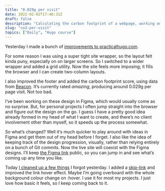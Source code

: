 ```yaml
---
title: "0.029g per visit"
date: 2022-02-02T17:46:31Z
draft: false
description: "Calculating the carbon footprint of a webpage, working on Figma designs in public, adding skip-links and using familiar link :hover styles."
slug: "co2-per-visit"
topics: ["Daily", "Hugo course"]
---
```


Yesterday I made a bunch of [improvements to practicalhugo.com](https://practicalhugo.com/changelog/2022/02/01/layout-type-improvements/). 

For some reason I was using a super tight site wrapper, so the layout felt kinda puny, especially on on larger screens. So I switched to a wider wrapper and added a grid utility. Now the site feels more imposing; it fills the browser and I can create two-column layouts.

I also improved the footer and added the carbon footprint score, using data from [Beacon](https://digitalbeacon.co/report/practicalhugo-com). It’s currently rated *amazing*, producing around 0.029g per page visit. Not too bad.

I’ve been working on these design in Figma, which would usually come as no surprise. But, for personal projects I often jump straight into the browser and figure out the design on the go. I guess I have a pretty good idea already formed in my head of what I want to create, and there’s no client involvement other than myself, so it speeds up the process somewhat.

So what’s changed? Well it‘s much quicker to play around with ideas in Figma and get them out of my head before I forget. I also like the idea of keeping track of the design progression, visually, rather than relying entirely on a bunch of Git commits. Now the live site will coexist with the Figma designs. I’ll keep [the Figma link](https://www.figma.com/file/8uAfTwwIDuwepGbUXIGKHb/Practical-Hugo?node-id=0%3A1) public, so you can jump in and see what’s coming up any time you like.

Today [I cleaned up a few things](https://practicalhugo.com/changelog/2022/02/02/links-text-size-adjust/) I forgot yesterday. I added a [skip-link](https://css-tricks.com/how-to-create-a-skip-to-content-link/) and improved the link hover effect. Maybe I’m going overboard with the whole background colour change on :hover. I use it for most my projects. I just love how basic it feels, so I keep coming back to it.
